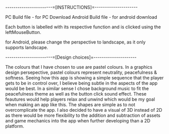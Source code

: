 -----------------------=[INSTRUCTIONS]=---------------------

PC Build file -  for PC Download
Android Build file - for android download

Each button is labelled with its respective function and is clicked using the leftMouseButton.

for Android, please change the perspective to landscape, as it only supports landscape.

-----------------------=[Design choices]=---------------------

The colours that I have chosen to use are pastel colours. In a graphics design persepective, pastel colours represent neutrality, peacefulness & softness.
Seeing how this app is showing a simple sequence that the player gets to be in control over, I believe being subtle in the aspects of the app would be best. In a similar sense I chose background music to fit the peacefulness theme as well as the button click sound effect. These feautures would help players relax and unwind which would be my goal when making an app like this. The shapes are simple as to not overcomplicate the app. I also decided to have a visual of 3D instead of 2D as there would be more flexibility to the addition and subtraction of assets and game mechanics into the app when further developing than a 2D platform.   
